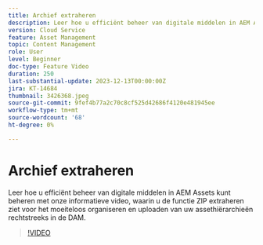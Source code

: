 ```yaml
---
title: Archief extraheren
description: Leer hoe u efficiënt beheer van digitale middelen in AEM Assets kunt beheren met onze informatieve video, waarin u de functie ZIP extraheren ziet voor het moeiteloos organiseren en uploaden van uw assethiërarchieën rechtstreeks in de DAM.
version: Cloud Service
feature: Asset Management
topic: Content Management
role: User
level: Beginner
doc-type: Feature Video
duration: 250
last-substantial-update: 2023-12-13T00:00:00Z
jira: KT-14684
thumbnail: 3426368.jpeg
source-git-commit: 9fef4b77a2c70c8cf525d42686f4120e481945ee
workflow-type: tm+mt
source-wordcount: '68'
ht-degree: 0%

---
```



# Archief extraheren

Leer hoe u efficiënt beheer van digitale middelen in AEM Assets kunt beheren met onze informatieve video, waarin u de functie ZIP extraheren ziet voor het moeiteloos organiseren en uploaden van uw assethiërarchieën rechtstreeks in de DAM.

>[!VIDEO](https://video.tv.adobe.com/v/3426368/?learn=on)
